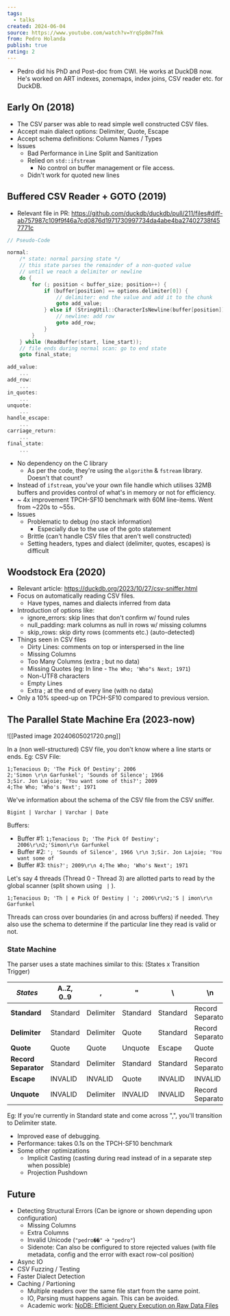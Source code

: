```yaml
---
tags:
  - talks
created: 2024-06-04
source: https://www.youtube.com/watch?v=YrqSp8m7fmk
from: Pedro Holanda
publish: true
rating: 2
---
```

- Pedro did his PhD and Post-doc from CWI. He works at DuckDB now. He's worked on ART indexes, zonemaps, index joins, CSV reader etc. for DuckDB.

## Early On (2018)
- The CSV parser was able to read simple well constructed CSV files.
- Accept main dialect options: Delimiter, Quote, Escape
- Accept schema definitions: Column Names / Types
- Issues
	- Bad Performance in Line Split and Sanitization
	- Relied on `std::ifstream`
		- No control on buffer management or file access.
	- Didn't work for quoted new lines


## Buffered CSV Reader + GOTO (2019)
- Relevant file in PR: https://github.com/duckdb/duckdb/pull/211/files#diff-ab757987c109f9f46a7cd0876d1971730997734da4abe4ba27402738f457771c
```cpp
// Pseudo-Code

normal:
	/* state: normal parsing state */
	// this state parses the remainder of a non-quoted value
	// until we reach a delimiter or newline
	do {
	    for (; position < buffer_size; position++) {
	        if (buffer[position] == options.delimiter[0]) {
	            // delimiter: end the value and add it to the chunk
	            goto add_value;
	        } else if (StringUtil::CharacterIsNewline(buffer[position])) {
	            // newline: add row
	            goto add_row;
	        }
	    }
	} while (ReadBuffer(start, line_start));
	// file ends during normal scan: go to end state
	goto final_state;

add_value:
	...
add_row:
	...
in_quotes:
	...
unquote:
	...
handle_escape:
	...
carriage_return:
	...
final_state:
	...
```
- No dependency on the C library
	- As per the code, they're using the `algorithm` & `fstream` library. Doesn't that count?
- Instead of `ifstream`, you've your own file handle which utilises 32MB buffers and provides control of what's in memory or not for efficiency.
- ~ 4x improvement TPCH-SF10 benchmark with 60M line-items. Went from ~220s to ~55s.
- Issues
	- Problematic to debug (no stack information)
		- Especially due to the use of the goto statement
	- Brittle (can't handle CSV files that aren't well constructed)
	- Setting headers, types and dialect (delimiter, quotes, escapes) is difficult

## Woodstock Era (2020)
- Relevant article: https://duckdb.org/2023/10/27/csv-sniffer.html
- Focus on automatically reading CSV files.
	- Have types, names and dialects inferred from data
- Introduction of options like:
	- ignore_errors: skip lines that don't confirm w/ found rules
	- null_padding: mark columns as null in rows w/ missing columns
	- skip_rows: skip dirty rows (comments etc.) (auto-detected)
- Things seen in CSV files
	- Dirty Lines: comments on top or interspersed in the line
	- Missing Columns
	- Too Many Columns (extra ; but no data)
	- Missing Quotes (eg: In line - `The Who; 'Who"s Next; 1971`)
	- Non-UTF8 characters
	- Empty Lines
	- Extra ; at the end of every line (with no data)
- Only a 10% speed-up on TPCH-SF10 compared to previous version.

## The Parallel State Machine Era (2023-now)
![[Pasted image 20240605021720.png]]

In a (non well-structured) CSV file, you don't know where a line starts or ends. Eg:
CSV File:
```
1;Tenacious D; 'The Pick Of Destiny'; 2006
2;'Simon \r\n Garfunkel'; 'Sounds of Silence'; 1966
3;Sir. Jon Lajoie; 'You want some of this?'; 2009
4;The Who; 'Who's Next'; 1971
```

We've information about the schema of the CSV file from the CSV sniffer.
```
Bigint | Varchar | Varchar | Date
```

Buffers:
- Buffer #1: `1;Tenacious D; 'The Pick Of Destiny'; 2006\r\n2;'Simon\r\n Garfunkel`
- Buffer #2: `'; 'Sounds of Silence', 1966 \r\n 3;Sir. Jon Lajoie; 'You want some of`
- Buffer #3: `this?'; 2009\r\n 4;The Who; 'Who's Next'; 1971`

Let's say 4 threads (Thread 0 - Thread 3) are allotted parts to read by the global scanner (split shown using ` |` ).
```
1;Tenacious D; 'Th | e Pick Of Destiny | '; 2006\r\n2;'S | imon\r\n Garfunkel
```

Threads can cross over boundaries (in and across buffers) if needed. They also use the schema to determine if the particular line they read is valid or not. 

### State Machine
The parser uses a state machines similar to this: (States x Transition Trigger)

| _States_             | A..Z, 0..9 | ,         | "        | \        | \n               |
| -------------------- | ---------- | --------- | -------- | -------- | ---------------- |
| **Standard**         | Standard   | Delimiter | Standard | Standard | Record Separator |
| **Delimiter**        | Standard   | Delimiter | Quote    | Standard | Record Separator |
| **Quote**            | Quote      | Quote     | Unquote  | Escape   | Quote            |
| **Record Separator** | Standard   | Delimiter | Standard | Standard | Record Separator |
| **Escape**           | INVALID    | INVALID   | Quote    | INVALID  | INVALID          |
| **Unquote**          | INVALID    | Delimiter | INVALID  | INVALID  | Record Separator |
  Eg: If you're currently in Standard state and come across ",", you'll transition to Delimiter state.

- Improved ease of debugging.
- Performance: takes 0.1s on the TPCH-SF10 benchmark
- Some other optimizations
	- Implicit Casting (casting during read instead of in a separate step when possible)
	- Projection Pushdown

## Future
- Detecting Structural Errors (Can be ignore or shown depending upon configuration)
	- Missing Columns
	- Extra Columns
	- Invalid Unicode (`"pedro��"` -> `"pedro"`)
	- Sidenote: Can also be configured to store rejected values (with file metadata, config and the error with exact row-col position)
- Async IO
- CSV Fuzzing / Testing
- Faster Dialect Detection
- Caching / Partioning
	- Multiple readers over the same file start from the same point.
	- IO, Parsing must happens again. This can be avoided.
	- Academic work: [NoDB: Efficient Query Execution on Raw Data Files](https://stratos.seas.harvard.edu/files/stratos/files/nodb-cacm.pdf)